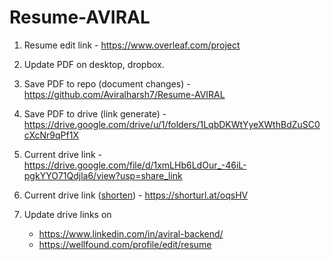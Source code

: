 # Resume-AVIRAL

1. Resume edit link - https://www.overleaf.com/project
2. Update PDF on desktop, dropbox.
3. Save PDF to repo (document changes) - https://github.com/Aviralharsh7/Resume-AVIRAL
4. Save PDF to drive (link generate) - https://drive.google.com/drive/u/1/folders/1LqbDKWtYyeXWthBdZuSC0cXcNr9qPf1X
5. Current drive link - https://drive.google.com/file/d/1xmLHb6LdOur_-46iL-pgkYYO71Qdjla6/view?usp=share_link
6. Current drive link ([shorten](https://www.shorturl.at/)) - https://shorturl.at/oqsHV

7. Update drive links on
      - https://www.linkedin.com/in/aviral-backend/
      - https://wellfound.com/profile/edit/resume




